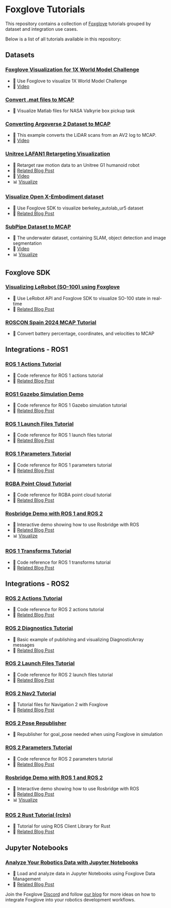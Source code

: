 # Foxglove Tutorials

This repository contains a collection of [Foxglove](https://foxglove.dev/) tutorials grouped by dataset and integration use cases.

Below is a list of all tutorials available in this repository:

## Datasets
### [Foxglove Visualization for 1X World Model Challenge](datasets/1x_eve/README.md)
- 📝 Use Foxglove to visualize 1X World Model Challenge
- 🎥 [Video](https://www.youtube.com/watch?v=A9wl491ltPA)
### [Convert .mat files to MCAP](datasets/NASA_mat_to_MCAP/README.md)
- 📝 Visualize Matlab files for NASA Valkyrie box pickup task
### [Converting Argoverse 2 Dataset to MCAP](datasets/foxglove_av2_tutorial/README.md)
- 📝 This example converts the LiDAR scans from an AV2 log to MCAP.
- 🎥 [Video](https://youtu.be/tBj1LrL1v18)
### [Unitree LAFAN1 Retargeting Visualization](datasets/lafan1/README.md)
- 📝 Retarget raw motion data to an Unitree G1 humanoid robot
- 🔗 [Related Blog Post](https://foxglove.dev/blog/converting-the-lafan1-retargeting-dataset-to-mcap)
- 🎥 [Video](https://youtu.be/YlAblmWLVqs)
- 📊 [Visualize](https://app.foxglove.dev/~/view?ds=foxglove-sample-stream&ds.recordingId=rec_0dVfPhEze7PkjHHi&layoutId=lay_0dVfPwEqAQ5JMmle)
### [Visualize Open X-Embodiment dataset](datasets/open_x_embodiment/README.md)
- 📝 Use Foxglove SDK to visualize berkeley_autolab_ur5 dataset
- 🔗 [Related Blog Post](https://foxglove.dev/blog/foxglove-open-x-embodiment-visualization)
### [SubPipe Dataset to MCAP](datasets/subpipe_mcap/README.md)
- 📝 The underwater dataset, containing SLAM, object detection and image segmentation
- 🎥 [Video](https://youtu.be/jJej6aT1jKg)
- 📊 [Visualize](https://app.foxglove.dev/~/view?ds=foxglove-sample-stream&ds.recordingId=vqKKQcot421Kwg84&ds.overrideLayoutId=b7513959-1d46-4a89-bc24-1584d9677ca1&ds.start=2023-09-01T13:19:45.047438263Z&ds.end=2023-09-01T13:20:15.047438263Z)

## Foxglove SDK
### [Visualizing LeRobot (SO-100) using Foxglove](foxglove_sdk/foxglove_so_100/README.md)
- 📝 Use LeRobot API and Foxglove SDK to visualize SO-100 state in real-time
- 🔗 [Related Blog Post](https://foxglove.dev/blog/visualizing-lerobot-so-100-using-foxglove)
### [ROSCON Spain 2024 MCAP Tutorial](foxglove_sdk/rosconesp24_tutorial/README.md)
- 📝 Convert battery percentage, coordinates, and velocities to MCAP

## Integrations - ROS1
### [ROS 1 Actions Tutorial](integrations/ros1/actions/README.md)
- 📝 Code reference for ROS 1 actions tutorial
- 🔗 [Related Blog Post](https://foxglove.dev/blog/creating-ros1-actions)
### [ROS1 Gazebo Simulation Demo](integrations/ros1/gazebo/README.md)
- 📝 Code reference for ROS 1 Gazebo simulation tutorial
- 🔗 [Related Blog Post](https://foxglove.dev/blog/simulating-robotic-scenarios-with-ros1-and-gazebo)
### [ROS 1 Launch Files Tutorial](integrations/ros1/launch/README.md)
- 📝 Code reference for ROS 1 launch files tutorial
- 🔗 [Related Blog Post](https://foxglove.dev/blog/how-to-use-ros1-launch-files)
### [ROS 1 Parameters Tutorial](integrations/ros1/params/README.md)
- 📝 Code reference for ROS 1 parameters tutorial
- 🔗 [Related Blog Post](https://foxglove.dev/blog/how-to-use-ros1-parameters)
### [RGBA Point Cloud Tutorial](integrations/ros1/rgba-point-cloud/README.md)
- 📝 Code reference for RGBA point cloud tutorial
- 🔗 [Related Blog Post](https://foxglove.dev/blog/visualizing-point-clouds-with-custom-colors)
### [Rosbridge Demo with ROS 1 and ROS 2](integrations/ros1/rosbridge/README.md)
- 📝 Interactive demo showing how to use Rosbridge with ROS
- 🔗 [Related Blog Post](https://foxglove.dev/blog/using-rosbridge-with-ros1)
- 📊 [Visualize](https://foxglove.github.io/rosbridge-demo/)
### [ROS 1 Transforms Tutorial](integrations/ros1/transforms/README.md)
- 📝 Code reference for ROS 1 transforms tutorial
- 🔗 [Related Blog Post](https://foxglove.dev/blog/publishing-and-visualizing-ros1-transforms)

## Integrations - ROS2
### [ROS 2 Actions Tutorial](integrations/ros2/actions/README.md)
- 📝 Code reference for ROS 2 actions tutorial
- 🔗 [Related Blog Post](https://foxglove.dev/blog/creating-ros2-actions)
### [ROS 2 Diagnostics Tutorial](integrations/ros2/diagnostics/README.md)
- 📝 Basic example of publishing and visualizing DiagnosticArray messages
- 🔗 [Related Blog Post](https://foxglove.dev/blog/a-practical-guide-to-using-ros-diagnostics)
### [ROS 2 Launch Files Tutorial](integrations/ros2/launch/README.md)
- 📝 Code reference for ROS 2 launch files tutorial
- 🔗 [Related Blog Post](https://foxglove.dev/blog/how-to-use-ros2-launch-files)
### [ROS 2 Nav2 Tutorial](integrations/ros2/nav2/README.md)
- 📝 Tutorial files for Navigation 2 with Foxglove
- 🔗 [Related Blog Post](https://foxglove.dev/blog/autonomous-robot-navigation-and-nav2-the-first-steps)
### [ROS 2 Pose Republisher](integrations/ros2/nav2/pose_republisher/README.md)
- 📝 Republisher for goal_pose needed when using Foxglove in simulation
### [ROS 2 Parameters Tutorial](integrations/ros2/params/README.md)
- 📝 Code reference for ROS 2 parameters tutorial
- 🔗 [Related Blog Post](https://foxglove.dev/blog/how-to-use-ros2-parameters)
### [Rosbridge Demo with ROS 1 and ROS 2](integrations/ros2/rosbridge/README.md)
- 📝 Interactive demo showing how to use Rosbridge with ROS
- 🔗 [Related Blog Post](https://foxglove.dev/blog/using-rosbridge-with-ros2)
- 📊 [Visualize](https://foxglove.github.io/rosbridge-demo/)
### [ROS 2 Rust Tutorial (rclrs)](integrations/ros2/rust/README.md)
- 📝 Tutorial for using ROS Client Library for Rust
- 🔗 [Related Blog Post](https://foxglove.dev/blog/first-steps-using-rust-with-ros2)

## Jupyter Notebooks
### [Analyze Your Robotics Data with Jupyter Notebooks](jupyter_notebooks/data_platform/README.md)
- 📝 Load and analyze data in Jupyter Notebooks using Foxglove Data Management
- 🔗 [Related Blog Post](https://foxglove.dev/blog/analyze-your-robotics-data-with-jupyter-notebooks)

Join the Foxglove [Discord](https://discord.gg/UEuytgVkks) and follow [our blog](https://foxglove.dev/blog) for more ideas on how to integrate Foxglove into your robotics development workflows.